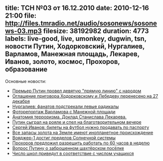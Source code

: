 title: ТСН №03 от 16.12.2010
date: 2010-12-16 21:00
file: http://files.tmradio.net/audio/sosonews/sosonews-03.mp3
filesize: 38192982
duration: 4773
labels: live-good, live, umonkey, dugwin, tsn, новости Путин, Ходорковский, Нургалиев, Варламов, Манежная площадь, Лекарев, Иванов, золото, космос, Прохоров, образование
---
Основные новости:

- [Премьер Путин провел девятую "прямую линию" с народом](http://txt.newsru.com/russia/16dec2010/line9.html)
- [Оглашение приговора Ходорковскому и Лебедеву перенесено на 27 декабря](http://txt.newsru.com/russia/15dec2010/court.html)
- [Нургалиев: фанатов подстрекали левые радикалы](http://news2.ru/story/284470/)
- [Фоторепортаж Варламова с Манежной площади](http://zyalt.livejournal.com/330396.html)
- [Анатомия терроризма.  Доклад Станислава Лекарева.](http://www.rus-obr.ru/ru-club/6589)
- [Путин сыграл на рояле и спел на благотворительном вечере](http://www.vesti.ru/videos?vid=310712)
- [Сергей Иванов: билеты на футбол нужно продавать по паспорту](http://sport.rbc.ru/football/article/14/12/2010/315225.shtml)
- [Все запасы золота на Земле имеют инопланетное происхождение](http://www.newsru.co.il/world/12dec2010/bottke_604_print.html)
- [Вояджер-1 достиг пределов Солнечной системы](http://www.utro.ru/articles/2010/12/14/943726.shtml)
- [Прохоров предложил разрешить работать по 60 часов в неделю](http://www.dp.ru/a/2010/11/02/Mihail_Prohorov_predlozhil)
- [Вопрос Путину о заброшенном шахтёрском посёлке](http://properm.ru/news/region/21049/?p=1)
- [Число школ приведут в соответствие с числом учащихся](http://www.nr2.ru/perm/313356.html)
